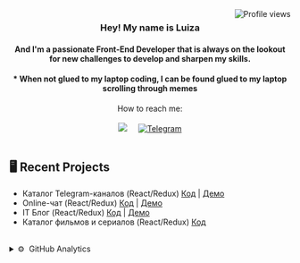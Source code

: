 <img align="right" src="https://komarev.com/ghpvc/?username=LuizaSar&style=flat&color=orange&label=PROFILE+VIEWS" alt="Profile views">

<div align="center">
<h3>Hey! My name is Luiza</h3> 
<h4>And I'm a passionate Front-End Developer that is always on the lookout for new challenges to develop and sharpen my skills.</h4>
 <h4>* When not glued to my laptop coding, I can be found glued to my laptop scrolling through memes</h4>
</div>

<div align="center">
  <div> How to reach me: </div>
  <br/>
<a href="mailto:luiisa.sar@gmail.com"><img src="https://img.shields.io/badge/gmail-%23D14836.svg?&style=for-the-badge&logo=gmail&logoColor=white" /></a>&nbsp;&nbsp;&nbsp;&nbsp;
  <a href="https://t.me/sarlui11">
  <img alt="Telegram" src="https://img.shields.io/badge/-Telegram-blue?style=for-the-badge&logo=Telegram&logoColor=white" />
</a>
</div>
<br/>


<h2>&#128421;  Recent Projects</h2>  
  
 * Каталог Telegram-каналов (React/Redux) 
[Код](https://github.com/LuizaSar/telegram-channels-new) | [Демо](https://intocode-project-telegram.herokuapp.com/) 
 * Online-чат (React/Redux)
[Код](https://github.com/LuizaSar/react-chat) | [Демо](https://react-chat-11.herokuapp.com/)
* IT Блог (React/Redux)
[Код](https://github.com/LuizaSar/blog-app) | [Демо](https://blog-app-99.herokuapp.com)
* Каталог фильмов и сериалов (React/Redux)
[Код](https://github.com/LuizaSar/movie-app) 
<br/>

  
<details>
  <summary>⚙️ &nbsp;GitHub Analytics</summary>
    <br/>
    <div align="center">
<img alt="Luiza's github stats" height="150px"  src="https://github-readme-stats.vercel.app/api?username=LuizaSar&show_icons=true&count_private=true&hide_border=true&bg_color=50,e96205,904e99&title_color=fff&text_color=fff&icon_color=f2f2f2" href="https://github.com/LuizaSar" />
<img alt="Top Langs" height="150px"  src="https://github-readme-stats.vercel.app/api/top-langs/?username=LuizaSar&layout=compact&count_private=true&&hide_border=true&bg_color=904e99&title_color=fff&text_color=fff&icon_color=f2f2f2&hide=jupyter%20notebook&langs_count=5" href="https://github.com/LuizaSar" />
    </div>
</details>


